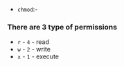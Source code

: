 
- `chmod`:- 

### There are 3 type of permissions 

- `r` - `4` - read
- `w` - `2` - write
- `x` - `1` - execute 

